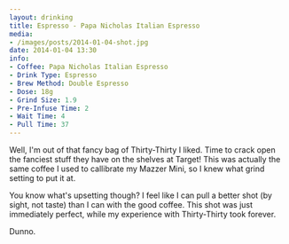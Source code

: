 ```yaml
---
layout: drinking
title: Espresso - Papa Nicholas Italian Espresso
media:
- /images/posts/2014-01-04-shot.jpg
date: 2014-01-04 13:30
info:
- Coffee: Papa Nicholas Italian Espresso
- Drink Type: Espresso
- Brew Method: Double Espresso
- Dose: 18g
- Grind Size: 1.9
- Pre-Infuse Time: 2
- Wait Time: 4
- Pull Time: 37
---
```


Well, I'm out of that fancy bag of Thirty-Thirty I liked. Time to
crack open the fanciest stuff they have on the shelves at Target! This
was actually the same coffee I used to callibrate my Mazzer Mini, so I
knew what grind setting to put it at.

You know what's upsetting though? I feel like I can pull a better shot
(by sight, not taste) than I can with the good coffee. This shot was
just immediately perfect, while my experience with Thirty-Thirty took
forever.

Dunno.
